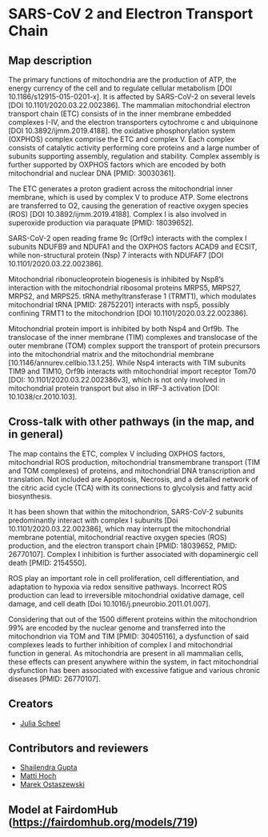 # SARS-CoV 2 and Electron Transport Chain

## Map description

The primary functions of mitochondria are the production of ATP, the energy currency of the cell and to regulate cellular metabolism [DOI 10.1186/s12915-015-0201-x]. It is affected by SARS-CoV-2 on several levels [DOI 10.1101/2020.03.22.002386]. The mammalian mitochondrial electron transport chain (ETC) consists of in the inner membrane embedded complexes I-IV, and the electron transporters cytochrome c and ubiquinone [DOI 10.3892/ijmm.2019.4188]. the oxidative phosphorylation system (OXPHOS) complex comprise the ETC and complex V. Each complex consists of catalytic activity performing core proteins and a large number of subunits supporting assembly, regulation and stability. Complex assembly is further supported by OXPHOS factors which are encoded by both mitochondrial and nuclear DNA [PMID: 30030361].

The ETC generates a proton gradient across the mitochondrial inner membrane, which is used by complex V to produce ATP. Some electrons are transferred to O2, causing the generation of reactive oxygen species (ROS) [DOI 10.3892/ijmm.2019.4188]. Complex I is also involved in superoxide production via paraquate [PMID: 18039652].

SARS-CoV-2 open reading frame 9c (Orf9c) interacts with the complex I subunits NDUFB9 and NDUFA1 and the OXPHOS factors ACAD9 and ECSIT, while non-structural protein (Nsp) 7 interacts with NDUFAF7 [DOI 10.1101/2020.03.22.002386].

Mitochondrial ribonucleoprotein biogenesis is inhibited by Nsp8’s interaction with the mitochondrial ribosomal proteins MRPS5, MRPS27, MRPS2, and MRPS25. tRNA methyltransferase 1 (TRMT1), which modulates mitochondrial tRNA [PMID: 28752201] interacts with nsp5, possibly confining TRMT1 to the mitochondrion [DOI 10.1101/2020.03.22.002386].

Mitochondrial protein import is inhibited by both Nsp4 and Orf9b. The translocase of the inner membrane (TIM) complexes and translocase of the outer membrane (TOM) complex support the transport of protein precursors into the mitochondrial matrix and the mitochondrial membrane [10.1146/annurev.cellbio.13.1.25]. While Nsp4 interacts with TIM subunits TIM9 and TIM10,
Orf9b interacts with mitochondrial import receptor Tom70 [DOI: 10.1101/2020.03.22.002386v3], which is not only involved in mitochondrial protein transport but also in IRF-3 activation [DOI: 10.1038/cr.2010.103].


## Cross-talk with other pathways (in the map, and in general)

The map contains the ETC, complex V including OXPHOS factors, mitochondrial ROS production, mitochondrial transmembrane transport (TIM and TOM complexes) of proteins, and mitochondrial DNA transcription and translation. Not included are Apoptosis, Necrosis, and a detailed network of the citric acid cycle (TCA) with its connections to glycolysis and fatty acid biosynthesis.

It has been shown that within the mitochondrion, SARS-CoV-2 subunits predominantly interact with complex I subunits [Doi 10.1101/2020.03.22.002386], which may interrupt the mitochondrial membrane potential, mitochondrial reactive oxygen species (ROS) production, and the electron transport chain [PMID: 18039652, PMID: 26770107]. Complex I inhibition is further associated with dopaminergic cell death [PMID: 2154550].

ROS play an important role in cell proliferation, cell differentiation, and adaptation to hypoxia via redox sensitive pathways. Incorrect ROS production can lead to irreversible mitochondrial oxidative damage, cell damage, and cell death [Doi 10.1016/j.pneurobio.2011.01.007].

Considering that out of the 1500 different proteins within the mitochondrion 99% are encoded by the nuclear genome and transferred into the mitochondrion via TOM and TIM [PMID: 30405116], a dysfunction of said complexes leads to further inhibition of complex I and mitochondrial function in general. As mitochondria are present in all mammalian cells, these effects can present anywhere within the system, in fact mitochondrial dysfunction has been associated with excessive fatigue and various chronic diseases [PMID: 26770107].

## Creators
- [Julia Scheel](https://fairdomhub.org/people/1686)

## Contributors and reviewers
- [Shailendra Gupta](https://fairdomhub.org/people/1641)
- [Matti Hoch](https://fairdomhub.org/people/1520)
- [Marek Ostaszewski](https://fairdomhub.org/people/665)

## Model at FairdomHub (https://fairdomhub.org/models/719)
